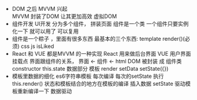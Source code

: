 - DOM 之后 MVVM 兴起  
MVVM 封装了DOM  让其更加高效
虚拟DOM
- 组件开发  UI开发
  分为多个组件， 拼装页面
  组件是一个类
  一个组件只要实例化一下  就可以用了
  可以复用
- 组件是一个粽子 ，里面有很多东西
  最基本的三个东西:
    template    render()(必须)
    css
    js  isLiked
- React 和 VUE 都是MVVM 的一种实现
  React 用来做后台界面 VUE 用户界面
  挂载点  界面跟组件的关系， 界面 <- 组件 <- html
  DOM 被封装 成 组件类
  constructor  this.state   数据部分
  模板  render
  setData setState({})
- 模板里数据的细化
  es6字符串模板  每次编译
  每次的setState  执行this.render()
  状态和模板结合的地方在模板的编译 插入数据
  setState 驱动模板重新编译一下  数据驱动